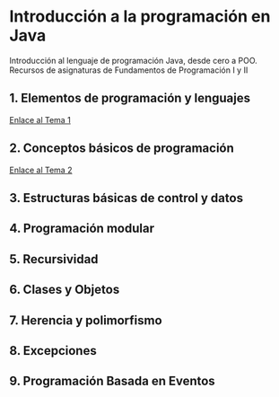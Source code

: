 # Introducción a la programación en Java
Introducción al lenguaje de programación Java, desde cero a POO. Recursos de asignaturas de Fundamentos de Programación I y II

## 1. Elementos de programación y lenguajes
[Enlace al Tema 1](./Programming%20Elements/README.md)

## 2. Conceptos básicos de programación
[Enlace al Tema 2](./Programming%20Basics/README.md)

## 3. Estructuras básicas de control y datos

## 4. Programación modular

## 5. Recursividad

## 6. Clases y Objetos

## 7. Herencia y polimorfismo

## 8. Excepciones

## 9. Programación Basada en Eventos